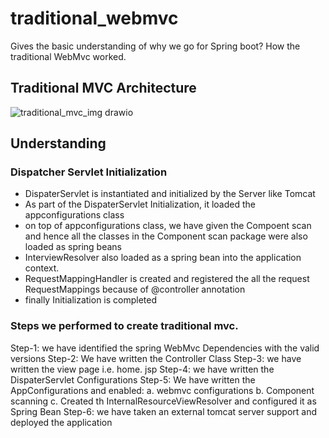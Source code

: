 # traditional_webmvc
Gives the basic understanding of why we go for Spring boot? How the traditional WebMvc worked.

## Traditional MVC Architecture
![traditional_mvc_img drawio](https://github.com/riddhishah2811/traditional_webmvc/assets/59967480/f3e12322-fcfe-4aab-b595-c51022e099cd)

## Understanding
### Dispatcher Servlet Initialization
* DispaterServlet is instantiated and initialized by the Server like Tomcat
* As part of the DispaterServlet Initialization, it loaded the appconfigurations class
* on top of appconfigurations class, we have given the Compoent scan and hence all the classes in the Component scan package were also loaded as spring beans
* InterviewResolver also loaded as a spring bean into the application context.
* RequestMappingHandler is created and registered the all the request RequestMappings because of @controller annotation
* finally Initialization is completed

### Steps we performed to create traditional mvc.
Step-1: we have identified the spring WebMvc Dependencies with the valid versions
Step-2: We have written the Controller Class
Step-3: we have written the view page i.e. home. jsp
Step-4: we have written the DispaterServlet Configurations 
Step-5: We have written the AppConfigurations and enabled:
a. webmvc configurations
b. Component scanning
c. Created th InternalResourceViewResolver and configured it as Spring Bean
Step-6: we have taken an external tomcat server support and deployed the application


